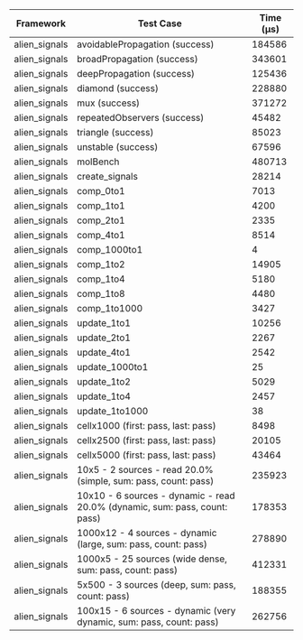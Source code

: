 | Framework | Test Case | Time (μs) |
| --- | --- | --- |
| alien_signals | avoidablePropagation (success) | 184586 |
| alien_signals | broadPropagation (success) | 343601 |
| alien_signals | deepPropagation (success) | 125436 |
| alien_signals | diamond (success) | 228880 |
| alien_signals | mux (success) | 371272 |
| alien_signals | repeatedObservers (success) | 45482 |
| alien_signals | triangle (success) | 85023 |
| alien_signals | unstable (success) | 67596 |
| alien_signals | molBench | 480713 |
| alien_signals | create_signals | 28214 |
| alien_signals | comp_0to1 | 7013 |
| alien_signals | comp_1to1 | 4200 |
| alien_signals | comp_2to1 | 2335 |
| alien_signals | comp_4to1 | 8514 |
| alien_signals | comp_1000to1 | 4 |
| alien_signals | comp_1to2 | 14905 |
| alien_signals | comp_1to4 | 5180 |
| alien_signals | comp_1to8 | 4480 |
| alien_signals | comp_1to1000 | 3427 |
| alien_signals | update_1to1 | 10256 |
| alien_signals | update_2to1 | 2267 |
| alien_signals | update_4to1 | 2542 |
| alien_signals | update_1000to1 | 25 |
| alien_signals | update_1to2 | 5029 |
| alien_signals | update_1to4 | 2457 |
| alien_signals | update_1to1000 | 38 |
| alien_signals | cellx1000 (first: pass, last: pass) | 8498 |
| alien_signals | cellx2500 (first: pass, last: pass) | 20105 |
| alien_signals | cellx5000 (first: pass, last: pass) | 43464 |
| alien_signals | 10x5 - 2 sources - read 20.0% (simple, sum: pass, count: pass) | 235923 |
| alien_signals | 10x10 - 6 sources - dynamic - read 20.0% (dynamic, sum: pass, count: pass) | 178353 |
| alien_signals | 1000x12 - 4 sources - dynamic (large, sum: pass, count: pass) | 278890 |
| alien_signals | 1000x5 - 25 sources (wide dense, sum: pass, count: pass) | 412331 |
| alien_signals | 5x500 - 3 sources (deep, sum: pass, count: pass) | 188355 |
| alien_signals | 100x15 - 6 sources - dynamic (very dynamic, sum: pass, count: pass) | 262756 |
